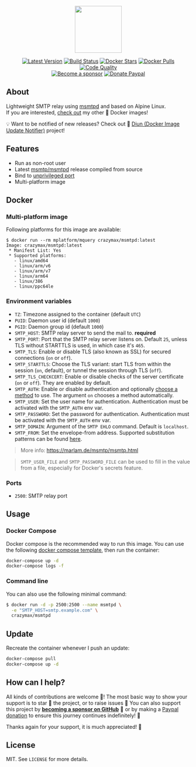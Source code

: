 <p align="center"><a href="https://github.com/crazy-max/docker-msmtpd" target="_blank"><img height="128" src="https://raw.githubusercontent.com/crazy-max/docker-msmtpd/master/.github/docker-msmtpd.jpg"></a></p>

<p align="center">
  <a href="https://hub.docker.com/r/crazymax/msmtpd/tags?page=1&ordering=last_updated"><img src="https://img.shields.io/github/v/tag/crazy-max/docker-msmtpd?label=version&style=flat-square" alt="Latest Version"></a>
  <a href="https://github.com/crazy-max/docker-msmtpd/actions?workflow=build"><img src="https://img.shields.io/github/workflow/status/crazy-max/docker-msmtpd/build?label=build&logo=github&style=flat-square" alt="Build Status"></a>
  <a href="https://hub.docker.com/r/crazymax/msmtpd/"><img src="https://img.shields.io/docker/stars/crazymax/msmtpd.svg?style=flat-square&logo=docker" alt="Docker Stars"></a>
  <a href="https://hub.docker.com/r/crazymax/msmtpd/"><img src="https://img.shields.io/docker/pulls/crazymax/msmtpd.svg?style=flat-square&logo=docker" alt="Docker Pulls"></a>
  <a href="https://www.codacy.com/app/crazy-max/docker-msmtpd"><img src="https://img.shields.io/codacy/grade/826c85b3ae99486e80784380422bcd0e.svg?style=flat-square" alt="Code Quality"></a>
  <br /><a href="https://github.com/sponsors/crazy-max"><img src="https://img.shields.io/badge/sponsor-crazy--max-181717.svg?logo=github&style=flat-square" alt="Become a sponsor"></a>
  <a href="https://www.paypal.me/crazyws"><img src="https://img.shields.io/badge/donate-paypal-00457c.svg?logo=paypal&style=flat-square" alt="Donate Paypal"></a>
</p>

## About

Lightweight SMTP relay using [msmtpd](https://marlam.de/msmtp/) and based on Alpine Linux.<br />
If you are interested, [check out](https://hub.docker.com/r/crazymax/) my other 🐳 Docker images!

💡 Want to be notified of new releases? Check out 🔔 [Diun (Docker Image Update Notifier)](https://github.com/crazy-max/diun) project!

## Features

* Run as non-root user
* Latest [msmtp/msmtpd](https://marlam.de/msmtp/) release compiled from source
* Bind to [unprivileged port](#ports)
* Multi-platform image

## Docker

### Multi-platform image

Following platforms for this image are available:

```
$ docker run --rm mplatform/mquery crazymax/msmtpd:latest
Image: crazymax/msmtpd:latest
 * Manifest List: Yes
 * Supported platforms:
   - linux/amd64
   - linux/arm/v6
   - linux/arm/v7
   - linux/arm64
   - linux/386
   - linux/ppc64le
```

### Environment variables

* `TZ`: Timezone assigned to the container (default `UTC`)
* `PUID`: Daemon user id (default `1000`)
* `PGID`: Daemon group id (default `1000`)
* `SMTP_HOST`: SMTP relay server to send the mail to. **required**
* `SMTP_PORT`: Port that the SMTP relay server listens on. Default `25`, unless TLS without STARTTLS is used, in which case it's `465`.
* `SMTP_TLS`: Enable or disable TLS (also known as SSL) for secured connections (`on` or `off`).
* `SMTP_STARTTLS`: Choose the TLS variant: start TLS from within the session (`on`, default), or tunnel the session through TLS (`off`).
* `SMTP_TLS_CHECKCERT`: Enable or disable checks of the server certificate (`on` or `off`). They are enabled by default.
* `SMTP_AUTH`: Enable or disable authentication and optionally [choose a method](https://marlam.de/msmtp/msmtp.html#Authentication-commands) to use. The argument `on` chooses a method automatically.
* `SMTP_USER`: Set the user name for authentication. Authentication must be activated with the `SMTP_AUTH` env var.
* `SMTP_PASSWORD`: Set the password for authentication. Authentication must be activated with the `SMTP_AUTH` env var.
* `SMTP_DOMAIN`: Argument of the `SMTP EHLO` command. Default is `localhost`.
* `SMTP_FROM`: Set the envelope-from address. Supported substitution patterns can be found [here](https://marlam.de/msmtp/msmtp.html#Commands-specific-to-sendmail-mode).

> More info: https://marlam.de/msmtp/msmtp.html

> `SMTP_USER_FILE` and `SMTP_PASSWORD_FILE` can be used to fill in the value from a file, especially for Docker's secrets feature.

### Ports

* `2500`: SMTP relay port

## Usage

### Docker Compose

Docker compose is the recommended way to run this image. You can use the following [docker compose template](examples/compose/docker-compose.yml), then run the container:

```bash
docker-compose up -d
docker-compose logs -f
```

### Command line

You can also use the following minimal command:

```bash
$ docker run -d -p 2500:2500 --name msmtpd \
  -e "SMTP_HOST=smtp.example.com" \
  crazymax/msmtpd
```

## Update

Recreate the container whenever I push an update:

```bash
docker-compose pull
docker-compose up -d
```

## How can I help?

All kinds of contributions are welcome :raised_hands:! The most basic way to show your support is to star :star2: the project, or to raise issues :speech_balloon: You can also support this project by [**becoming a sponsor on GitHub**](https://github.com/sponsors/crazy-max) :clap: or by making a [Paypal donation](https://www.paypal.me/crazyws) to ensure this journey continues indefinitely! :rocket:

Thanks again for your support, it is much appreciated! :pray:

## License

MIT. See `LICENSE` for more details.
